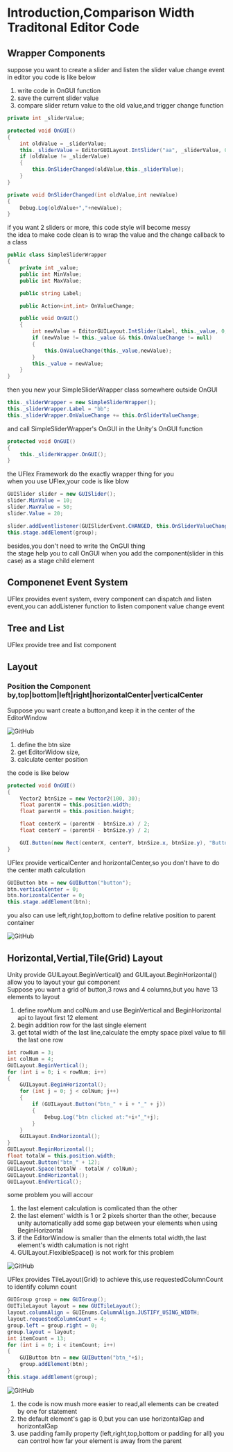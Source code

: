 # Introduction,Comparison Width Traditonal Editor Code

## Wrapper Components

suppose you want to create a slider and listen the slider value change event
in editor you code is like below
1. write code in OnGUI function
2. save the current slider value
3. compare slider return value to the old value,and trigger change function

```csharp
private int _sliderValue;

protected void OnGUI()
{
    int oldValue = _sliderValue;
    this._sliderValue = EditorGUILayout.IntSlider("aa", _sliderValue, 0, 100);
    if (oldValue != _sliderValue)
    {
        this.OnSliderChanged(oldValue,this._sliderValue);
    }
}

private void OnSliderChanged(int oldValue,int newValue)
{
    Debug.Log(oldValue+","+newValue);
}
```

if you want 2 sliders or more, this code style will become messy  
the idea to make code clean is to wrap the value and the change callback to a class

```csharp
public class SimpleSliderWrapper
{
    private int _value;
    public int MinValue;
    public int MaxValue;

    public string Label;

    public Action<int,int> OnValueChange;

    public void OnGUI()
    {
        int newValue = EditorGUILayout.IntSlider(Label, this._value, 0, 100);
        if (newValue != this._value && this.OnValueChange != null)
        {
            this.OnValueChange(this._value,newValue);
        }
        this._value = newValue;
    }
}
```

then you new your SimpleSliderWrapper class somewhere outside OnGUI

```csharp
this._sliderWrapper = new SimpleSliderWrapper();
this._sliderWrapper.Label = "bb";
this._sliderWrapper.OnValueChange += this.OnSliderValueChange;
```

and call SimpleSliderWrapper's OnGUI in the Unity's OnGUI function

```csharp
protected void OnGUI()
{
    this._sliderWrapper.OnGUI();
}
```

the UFlex Framework do the exactly wrapper thing for you  
when you use UFlex,your code is like blow

```csharp
GUISlider slider = new GUISlider();
slider.MinValue = 10;
slider.MaxValue = 50;
slider.Value = 20;

slider.addEventlistener(GUISliderEvent.CHANGED, this.OnSliderValueChanged);
this.stage.addElement(group);
```

besides,you don't need to write the OnGUI thing  
the stage help you to call OnGUI when you add the component(slider in this case) as a stage child element

## Componenet Event System
UFlex provides event system, every component can dispatch and listen event,you can addListener function to listen component value change event


## Tree and List

UFlex provide tree and list component


## Layout

### Position the Component by,top|bottom|left|right|horizontalCenter|verticalCenter

Suppose you want create a button,and keep it in the center of the EditorWindow

![GitHub](https://github.com/terrynoya/UFlex/blob/master/doc/single_centered_button.png)

1. define the btn size
2. get EditorWidow size,
3. calculate center position

the code is like below
```csharp
protected void OnGUI()
{
    Vector2 btnSize = new Vector2(100, 30);
    float parentW = this.position.width;
    float parentH = this.position.height;

    float centerX = (parentW - btnSize.x) / 2;
    float centerY = (parentH - btnSize.y) / 2;

    GUI.Button(new Rect(centerX, centerY, btnSize.x, btnSize.y), "Button");
}
```

UFlex provide verticalCenter and horizontalCenter,so you don't have to do the center math calculation

```csharp
GUIButton btn = new GUIButton("button");
btn.verticalCenter = 0;
btn.horizontalCenter = 0;
this.stage.addElement(btn);
```
you also can use left,right,top,bottom to define relative position to parent container

![GitHub](https://github.com/terrynoya/UFlex/blob/master/doc/top_bottom.jpg)

## Horizontal,Vertial,Tile(Grid) Layout
Unity provide GUILayout.BeginVertical() and GUILayout.BeginHorizontal() allow you to layout your gui component  
Suppose you want a grid of button,3 rows and 4 columns,but you have 13 elements to layout

1. define rowNum and colNum and use BeginVertical and BeginHorizontal api to layout first 12 element
2. begin addition row for the last single element  
3. get total width of the last line,calculate the empty space pixel value to fill the last one row

```csharp
int rowNum = 3;
int colNum = 4;
GUILayout.BeginVertical();
for (int i = 0; i < rowNum; i++)
{
    GUILayout.BeginHorizontal();
    for (int j = 0; j < colNum; j++)
    {
        if (GUILayout.Button("btn_" + i + "_" + j))
        {
            Debug.Log("btn clicked at:"+i+"_"+j);
        }
    }
    GUILayout.EndHorizontal();
}
GUILayout.BeginHorizontal();
float totalW = this.position.width;
GUILayout.Button("btn_" + 12);
GUILayout.Space(totalW - totalW / colNum);
GUILayout.EndHorizontal();
GUILayout.EndVertical();
```

some problem you will accour

1. the last element calculation is comlicated than the other
2. the last element' width is 1 or 2 pixels shorter than the other, because unity automatically add some gap between your elements when using BeginHorizontal
3. if the EditorWindow is smaller than the elments total width,the last element's width calumation is not right
4. GUILayout.FlexibleSpace() is not work for this problem

![GitHub](https://github.com/terrynoya/UFlex/blob/master/doc/legacy_grid_problem.jpg)

UFlex provides TileLayout(Grid) to achieve this,use requestedColumnCount to identify column count

```csharp
GUIGroup group = new GUIGroup();
GUITileLayout layout = new GUITileLayout();
layout.columnAlign = GUIEnums.ColumnAlign.JUSTIFY_USING_WIDTH;
layout.requestedColumnCount = 4;
group.left = group.right = 0;
group.layout = layout;
int itemCount = 13;
for (int i = 0; i < itemCount; i++)
{
    GUIButton btn = new GUIButton("btn_"+i);
    group.addElement(btn);
}
this.stage.addElement(group);
```

![GitHub](https://github.com/terrynoya/UFlex/blob/master/doc/uflex_tilelayout.jpg)

1. the code is now mush more easier to read,all elements can be created by one for statement
2. the default element's gap is 0,but you can use horizontalGap and horizontalGap
3. use padding family property (left,right,top,bottom or padding for all) you can control how far your element is away from the parent

